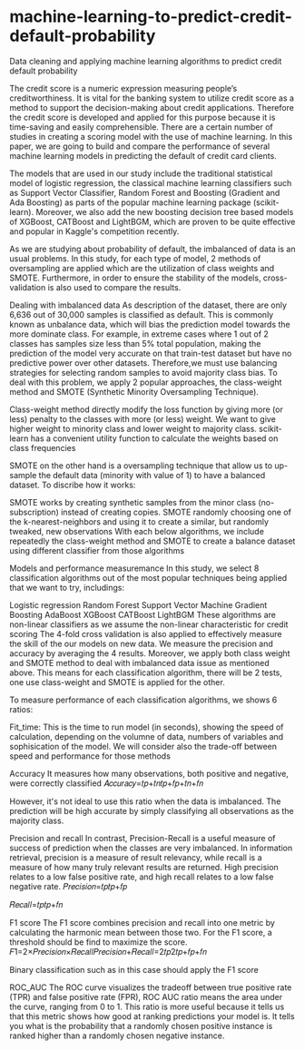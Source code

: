 # machine-learning-to-predict-credit-default-probability
Data cleaning and applying machine learning algorithms to predict credit default probability

The credit score is a numeric expression measuring people’s creditworthiness. It is vital for the banking system to utilize credit score as a method to support the decision-making about credit applications. Therefore the credit score is developed and applied for this purpose because it is time-saving and easily comprehensible. There are a certain number of studies in creating a scoring model with the use of machine learning. In this paper, we are going to build and compare the performance of several machine learning models in predicting the default of credit card clients.

The models that are used in our study include the traditional statistical model of logistic regression, the classical machine learning classifiers such as Support Vector Classifier, Random Forest and Boosting (Gradient and Ada Boosting) as parts of the popular machine learning package (scikit-learn). Moreover, we also add the new boosting decision tree based models of XGBoost, CATBoost and LightBGM, which are proven to be quite effective and popular in Kaggle's competition recently.

As we are studying about probability of default, the imbalanced of data is an usual problems. In this study, for each type of model, 2 methods of oversampling are applied which are the utilization of class weights and SMOTE. Furthermore, in order to ensure the stability of the models, cross-validation is also used to compare the results.

Dealing with imbalanced data As description of the dataset, there are only 6,636 out of 30,000 samples is classified as default. This is commonly known as unbalance data, which will bias the prediction model towards the more dominate class. For example, in extreme cases where 1 out of 2 classes has samples size less than 5% total population, making the prediction of the model very accurate on that train-test dataset but have no predictive power over other datasets. Therefore,we must use balancing strategies for selecting random samples to avoid majority class bias. To deal with this problem, we apply 2 popular approaches, the class-weight method and SMOTE (Synthetic Minority Oversampling Technique).

Class-weight method directly modify the loss function by giving more (or less) penalty to the classes with more (or less) weight. We want to give higher weight to minority class and lower weight to majority class. scikit-learn has a convenient utility function to calculate the weights based on class frequencies

SMOTE on the other hand is a oversampling technique that allow us to up-sample the default data (minority with value of 1) to have a balanced dataset. To discribe how it works:

SMOTE works by creating synthetic samples from the minor class (no-subscription) instead of creating copies.
SMOTE randomly choosing one of the k-nearest-neighbors and using it to create a similar, but randomly tweaked, new observations
With each below algorithms, we include repeatedly the class-weight method and SMOTE to create a balance dataset using different classifier from those algorithms

Models and performance measuremance
In this study, we select 8 classification algorithms out of the most popular techniques being applied that we want to try, includings:

Logistic regression
Random Forest
Support Vector Machine
Gradient Boosting
AdaBoost
XGBoost
CATBoost
LightBGM
These algorithms are non-linear classifiers as we assume the non-linear characteristic for credit scoring The 4-fold cross validation is also applied to effectively measure the skill of the our models on new data. We measure the precision and accuracy by averaging the 4 results. Moreover, we apply both class weight and SMOTE method to deal with imbalanced data issue as mentioned above. This means for each classification algorithm, there will be 2 tests, one use class-weight and SMOTE is applied for the other.

To measure performance of each classification algorithms, we shows 6 ratios:

Fit_time:
This is the time to run model (in seconds), showing the speed of calculation, depending on the volumne of data, numbers of variables and sophisication of the model. We will consider also the trade-off between speed and performance for those methods

Accuracy
It measures how many observations, both positive and negative, were correctly classified
𝐴𝑐𝑐𝑢𝑟𝑎𝑐𝑦=𝑡𝑝+𝑡𝑛𝑡𝑝+𝑓𝑝+𝑡𝑛+𝑓𝑛
 
However, it's not ideal to use this ratio when the data is imbalanced. The prediction will be high accurate by simply classifying all observations as the majority class.

Precision and recall
In contrast, Precision-Recall is a useful measure of success of prediction when the classes are very imbalanced. In information retrieval, precision is a measure of result relevancy, while recall is a measure of how many truly relevant results are returned. High precision relates to a low false positive rate, and high recall relates to a low false negative rate.
𝑃𝑟𝑒𝑐𝑖𝑠𝑖𝑜𝑛=𝑡𝑝𝑡𝑝+𝑓𝑝
 
𝑅𝑒𝑐𝑎𝑙𝑙=𝑡𝑝𝑡𝑝+𝑓𝑛
 
F1 score
The F1 score combines precision and recall into one metric by calculating the harmonic mean between those two. For the F1 score, a threshold should be find to maximize the score.
𝐹1=2×𝑃𝑟𝑒𝑐𝑖𝑠𝑖𝑜𝑛×𝑅𝑒𝑐𝑎𝑙𝑙𝑃𝑟𝑒𝑐𝑖𝑠𝑖𝑜𝑛+𝑅𝑒𝑐𝑎𝑙𝑙=2𝑡𝑝2𝑡𝑝+𝑓𝑝+𝑓𝑛
 
Binary classification such as in this case should apply the F1 score

ROC_AUC
The ROC curve visualizes the tradeoff between true positive rate (TPR) and false positive rate (FPR), ROC AUC ratio means the area under the curve, ranging from 0 to 1. This ratio is more useful because it tells us that this metric shows how good at ranking predictions your model is. It tells you what is the probability that a randomly chosen positive instance is ranked higher than a randomly chosen negative instance.
